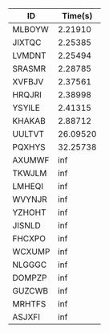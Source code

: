 |ID|Time(s)|
|-|-|
|MLBOYW|2.21910|
|JIXTQC|2.25385|
|LVMDNT|2.25494|
|SRASMR|2.28785|
|XVFBJV|2.37561|
|HRQJRI|2.38998|
|YSYILE|2.41315|
|KHAKAB|2.88712|
|UULTVT|26.09520|
|PQXHYS|32.25738|
|AXUMWF|inf|
|TKWJLM|inf|
|LMHEQI|inf|
|WVYNJR|inf|
|YZHOHT|inf|
|JISNLD|inf|
|FHCXPO|inf|
|WCXUMP|inf|
|NLGGGC|inf|
|DOMPZP|inf|
|GUZCWB|inf|
|MRHTFS|inf|
|ASJXFI|inf|
